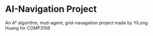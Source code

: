 # AI-Navigation Project
An A* algorithm, muti-agent, grid-navagation project made by YiLong Huang for COMP3106
